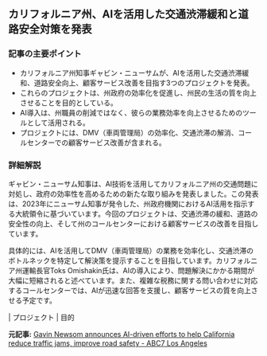## カリフォルニア州、AIを活用した交通渋滞緩和と道路安全対策を発表

### 記事の主要ポイント

* カリフォルニア州知事ギャビン・ニューサムが、AIを活用した交通渋滞緩和、道路安全向上、顧客サービス改善を目指す3つのプロジェクトを発表。
* これらのプロジェクトは、州政府の効率化を促進し、州民の生活の質を向上させることを目的としている。
* AI導入は、州職員の削減ではなく、彼らの業務効率を向上させるためのツールとして活用される。
* プロジェクトには、DMV（車両管理局）の効率化、交通渋滞の解消、コールセンターでの顧客サービス改善が含まれる。

### 詳細解説

ギャビン・ニューサム知事は、AI技術を活用してカリフォルニア州の交通問題に対処し、政府の効率性を高めるための新たな取り組みを発表しました。この発表は、2023年にニューサム知事が発令した、州政府機関におけるAI活用を指示する大統領令に基づいています。今回のプロジェクトは、交通渋滞の緩和、道路の安全性の向上、そして州のコールセンターにおける顧客サービスの改善を目指しています。

具体的には、AIを活用してDMV（車両管理局）の業務を効率化し、交通渋滞のボトルネックを特定して解決策を提示することを目指しています。カリフォルニア州運輸長官Toks Omishakin氏は、AIの導入により、問題解決にかかる期間が大幅に短縮されると述べています。また、複雑な税務に関する問い合わせに対応するコールセンターでは、AIが迅速な回答を支援し、顧客サービスの質を向上させる予定です。

| プロジェクト | 目的 

**元記事:** [Gavin Newsom announces AI-driven efforts to help California reduce traffic jams, improve road safety - ABC7 Los Angeles](https://abc7.com/post/gavin-newsom-announces-ai-driven-efforts-help-california-reduce-traffic-jams-improve-road-safety/16279785/)